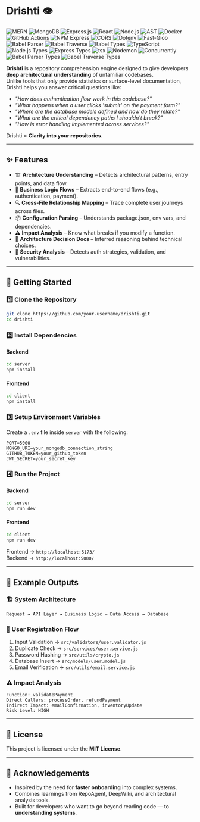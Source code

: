 # Drishti 👁️

![MERN](https://img.shields.io/badge/Stack-MERN-green?style=for-the-badge)
![MongoDB](https://img.shields.io/badge/MongoDB-4EA94B?style=for-the-badge&logo=mongodb&logoColor=white)
![Express.js](https://img.shields.io/badge/Express.js-000000?style=for-the-badge&logo=express&logoColor=white)
![React](https://img.shields.io/badge/React-20232A?style=for-the-badge&logo=react&logoColor=61DAFB)
![Node.js](https://img.shields.io/badge/Node.js-43853D?style=for-the-badge&logo=node.js&logoColor=white)
![AST](https://img.shields.io/badge/AST-Analysis-blue?style=for-the-badge)
![Docker](https://img.shields.io/badge/Docker-2496ED?style=for-the-badge&logo=docker&logoColor=white)
![GitHub Actions](https://img.shields.io/badge/GitHub%20Actions-2088FF?style=for-the-badge&logo=githubactions&logoColor=white)
![NPM Express](https://img.shields.io/badge/express.js-dependency-blue?style=for-the-badge&logo=npm)
![CORS](https://img.shields.io/badge/CORS-enabled-brightgreen?style=for-the-badge&logo=internetexplorer)
![Dotenv](https://img.shields.io/badge/dotenv-env-yellowgreen?style=for-the-badge&logo=dotenv&logoColor=white)
![Fast-Glob](https://img.shields.io/badge/Fast--Glob-file%20scanner-orange?style=for-the-badge&logo=files&logoColor=white)
![Babel Parser](https://img.shields.io/badge/@babel/parser-yellow?style=for-the-badge&logo=babel&logoColor=white)
![Babel Traverse](https://img.shields.io/badge/@babel/traverse-orange?style=for-the-badge&logo=babel&logoColor=white)
![Babel Types](https://img.shields.io/badge/@babel/types-red?style=for-the-badge&logo=babel&logoColor=white)
![TypeScript](https://img.shields.io/badge/TypeScript-3178C6?style=for-the-badge&logo=typescript&logoColor=white)
![Node.js Types](https://img.shields.io/badge/@types/node-339933?style=for-the-badge&logo=node.js&logoColor=white)
![Express Types](https://img.shields.io/badge/@types/express-000000?style=for-the-badge&logo=express&logoColor=white)
![tsx](https://img.shields.io/badge/tsx-F0DB4F?style=for-the-badge&logo=typescript&logoColor=white)
![Nodemon](https://img.shields.io/badge/Nodemon-76D04B?style=for-the-badge&logo=nodemon&logoColor=white)
![Concurrently](https://img.shields.io/badge/Concurrently-FF7F50?style=for-the-badge)
![Babel Parser Types](https://img.shields.io/badge/@types/babel__parser-yellow?style=for-the-badge&logo=babel&logoColor=white)
![Babel Traverse Types](https://img.shields.io/badge/@types/babel__traverse-orange?style=for-the-badge&logo=babel&logoColor=white)

**Drishti** is a repository comprehension engine designed to give developers **deep architectural understanding** of unfamiliar codebases.  
Unlike tools that only provide statistics or surface-level documentation, Drishti helps you answer critical questions like:

- _"How does authentication flow work in this codebase?"_
- _"What happens when a user clicks 'submit' on the payment form?"_
- _"Where are the database models defined and how do they relate?"_
- _"What are the critical dependency paths I shouldn't break?"_
- _"How is error handling implemented across services?"_

Drishti = **Clarity into your repositories.**

---

## ✨ Features

- 🏗️ **Architecture Understanding** – Detects architectural patterns, entry points, and data flow.
- 🔄 **Business Logic Flows** – Extracts end-to-end flows (e.g., authentication, payment).
- 🔍 **Cross-File Relationship Mapping** – Trace complete user journeys across files.
- 📦 **Configuration Parsing** – Understands package.json, env vars, and dependencies.
- ⚠️ **Impact Analysis** – Know what breaks if you modify a function.
- 📖 **Architecture Decision Docs** – Inferred reasoning behind technical choices.
- 🔐 **Security Analysis** – Detects auth strategies, validation, and vulnerabilities.

---

## 🚀 Getting Started

### 1️⃣ Clone the Repository

```bash
git clone https://github.com/your-username/drishti.git
cd drishti
```

### 2️⃣ Install Dependencies

#### Backend

```bash
cd server
npm install
```

#### Frontend

```bash
cd client
npm install
```

### 3️⃣ Setup Environment Variables

Create a `.env` file inside `server` with the following:

```env
PORT=5000
MONGO_URI=your_mongodb_connection_string
GITHUB_TOKEN=your_github_token
JWT_SECRET=your_secret_key
```

### 4️⃣ Run the Project

#### Backend

```bash
cd server
npm run dev
```

#### Frontend

```bash
cd client
npm run dev
```

Frontend → `http://localhost:5173/`  
Backend → `http://localhost:5000/`

---

## 📖 Example Outputs

### 🏗️ System Architecture

```
Request → API Layer → Business Logic → Data Access → Database
```

### 🔑 User Registration Flow

1. Input Validation → `src/validators/user.validator.js`
2. Duplicate Check → `src/services/user.service.js`
3. Password Hashing → `src/utils/crypto.js`
4. Database Insert → `src/models/user.model.js`
5. Email Verification → `src/utils/email.service.js`

### ⚠️ Impact Analysis

```
Function: validatePayment
Direct Callers: processOrder, refundPayment
Indirect Impact: emailConfirmation, inventoryUpdate
Risk Level: HIGH
```

---

## 📜 License

This project is licensed under the **MIT License**.

---

## 🙌 Acknowledgements

- Inspired by the need for **faster onboarding** into complex systems.
- Combines learnings from RepoAgent, DeepWiki, and architectural analysis tools.
- Built for developers who want to go beyond reading code — to **understanding systems**.
